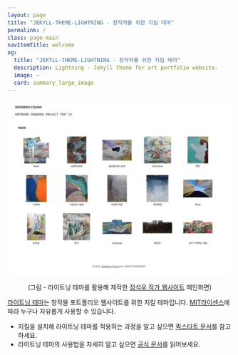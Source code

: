 ```yaml
---
layout: page
title: "JEKYLL-THEME-LIGHTNING - 창작자를 위한 지킬 테마"
permalink: /
class: page-main
navItemTitle: welcome
og:
  title: "JEKYLL-THEME-LIGHTNING - 창작자를 위한 지킬 테마"
  description: Lightning - Jekyll theme for art portfolio website.
  image: ~
  card: summary_large_image
---
```


![main image](/assets/images/main.jpg "Lightning theme - seokwoochung.com")

<p style="text-align: center;">(그림 - 라이트닝 테마를 활용해 제작한 <a href="https://seokwoochung.com">정석우 작가 웹사이트</a> 메인화면)</p>

[라이트닝 테마](https://github.com/jekyll-theme-lightning/lightning)는 창작물 포트폴리오 웹사이트를 위한 지킬 테마입니다. [MIT라이센스](https://www.olis.or.kr/license/Detailselect.do?lId=1006&mapCode=010006)에 따라 누구나 자유롭게 사용할 수 있습니다.

* 지킬을 설치해 라이트닝 테마를 적용하는 과정을 알고 싶으면 [퀵스타트 문서](/quickstart)를 참고하세요.
* 라이트닝 테마의 사용법을 자세히 알고 싶으면 [공식 문서](/docs)를 읽어보세요.

